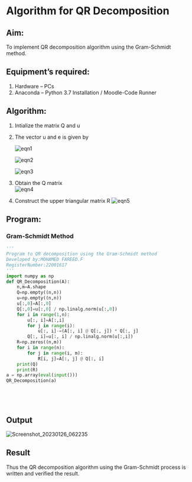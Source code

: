 # Algorithm for QR Decomposition
## Aim:
To implement QR decomposition algorithm using the Gram-Schmidt method.
## Equipment’s required:
1.	Hardware – PCs
2.	Anaconda – Python 3.7 Installation / Moodle-Code Runner
## Algorithm:
1.	Intialize the matrix Q and u
2.	The vector u and e is given by

    ![eqn1](./ex4.jpg)

    ![eqn2](./ex6.jpg)

    ![eqn3](./ex3.jpg)

3.	Obtain the Q matrix   
    ![eqn4](./ex1.jpg)
4.	Construct the upper triangular matrix R
    ![eqn5](./ex2.jpg)



## Program:
### Gram-Schmidt Method
```python
''' 
Program to QR decomposition using the Gram-Schmidt method
Developed by:MOHAMED FAREED.F
RegisterNumber:22001617
'''
import numpy as np
def QR_Decomposition(A):
    n,m=A.shape
    Q=np.empty((n,n))
    u=np.empty((n,n))
    u[:,0]=A[:,0]
    Q[:,0]=u[:,0] / np.linalg.norm(u[:,0])
    for i in range(1,n):
        u[:, i]=A[:,i]
        for j in range(i):
            u[:, i]-=(A[:, i] @ Q[:, j]) * Q[:, j]
        Q[:, i]=u[:, i] / np.linalg.norm(u[:,i])
    R=np.zeros((n,m))
    for i in range(n):
        for j in range(i, m):
            R[i, j]=A[:, j] @ Q[:, i]
    print(Q)
    print(R)
a = np.array(eval(input()))
QR_Decomposition(a)






```

## Output
![Screenshot_20230126_062235](https://user-images.githubusercontent.com/121412904/214844631-7aa94964-4e06-4edd-ae02-e274dafaaec7.png)


## Result
Thus the QR decomposition algorithm using the Gram-Schmidt process is written and verified the result.
